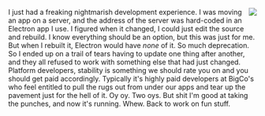 <img src="http://scripting.com/images/2019/10/14/heisenberg.png" border="0" align="right">I just had a freaking nightmarish development experience. I was moving an app on a server, and the address of the server was hard-coded in an Electron app I use. I figured when it changed, I could just edit the source and rebuild. I know everything should be an option, but this was just for me. But when I rebuilt it, Electron would have <i>none</i> of it. So much deprecation. So I ended up on a trail of tears having to update one thing after another, and they all refused to work with something else that had just changed. Platform developers, stability is something we should rate you on and you should get paid accordingly. Typically it's highly paid developers at BigCo's who feel entitled to pull the rugs out from under our apps and tear up the pavement just for the hell of it. Oy oy. Two oys. But shit I'm good at taking the punches, and now it's running. Whew. Back to work on fun stuff. 
